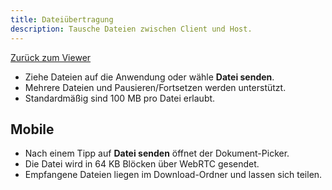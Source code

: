 ```yaml
---
title: Dateiübertragung
description: Tausche Dateien zwischen Client und Host.
---
```


[Zurück zum Viewer](./viewer.md)

- Ziehe Dateien auf die Anwendung oder wähle **Datei senden**.
- Mehrere Dateien und Pausieren/Fortsetzen werden unterstützt.
- Standardmäßig sind 100 MB pro Datei erlaubt.

## Mobile

- Nach einem Tipp auf **Datei senden** öffnet der Dokument-Picker.
- Die Datei wird in 64 KB Blöcken über WebRTC gesendet.
- Empfangene Dateien liegen im Download-Ordner und lassen sich teilen.


